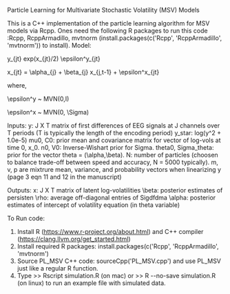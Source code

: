 Particle Learning for Multivariate Stochastic Volatility (MSV) Models

This is a C++ implementation of the particle learning algorithm for MSV models via Rcpp. Ones need the following R packages to run this code :Rcpp, RcppArmadillo, mvtnorm (install.packages(c('Rcpp', 'RcppArmadillo', 'mvtnorm')) to install).
Model: 

  y_{jt} exp(x_{jt}/2) \epsilon^y_{jt}
  
  x_{jt} = \alpha_{j} + \beta_{j} x_{j,t-1} + \epsilon^x_{jt} 
  
where, 

  \epsilon^y ~ MVN(0,I)
  
  \epsilon^x ~ MVN(0, \Sigma)

Inputs: 
y: J X T matrix of first differences of EEG signals at J channels over T periods (T is typically the length of the encoding period) y_star: log(y^2 + 1.0e-5) mu0, C0: prior mean and covariance matrix for vector of log-vols at time 0, x_0.
n0, V0: Inverse-Wishart prior for Sigma. 
theta0, Sigma_theta: prior for the vector theta = (\alpha,\beta). 
N: number of particles (choosen to balance trade-off between speed and accuracy, N = 5000 typically).
m, v, p are mixtrure mean, variance, and probability vectors when linearizing y (page 3 eqn 11 and 12 in the manuscript)

Outputs:
x: J X T matrix of latent log-volatilities
\beta: posterior estimates of persisten
\rho: average off-diagonal entries of Sigdfdma
\alpha: posterior estimates of intercept of volatility equation (in theta variable)


To Run code:
1. Install R (https://www.r-project.org/about.html) and C++ compiler (https://clang.llvm.org/get_started.html)
2. Install required R packages: install.packages(c('Rcpp', 'RcppArmadillo', 'mvtnorm')
3. Source PL_MSV C++ code: sourceCpp('PL_MSV.cpp') and use PL_MSV just like a regular R function. 
4. Type >> Rscript simulation.R (on mac) or >> R --no-save simulation.R (on linux) to run an example file with simulated data. 
